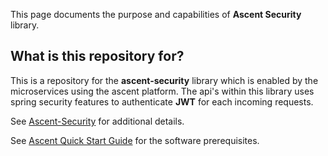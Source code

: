 This page documents the purpose and capabilities of **Ascent Security** library.

## What is this repository for? ##

This is a repository for the **ascent-security** library which is enabled by the microservices using the ascent platform. The api's within this library uses spring security features to authenticate **JWT** for each incoming requests. 

See [Ascent-Security](https://github.com/department-of-veterans-affairs/ascent-platform/wiki/Ascent-Security) for additional details.

See [Ascent Quick Start Guide](https://github.com/department-of-veterans-affairs/ascent-platform/wiki/Ascent-Quick-Start-Guide) for the software prerequisites.
